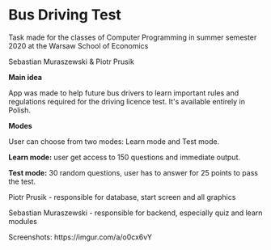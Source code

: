 # Bus Driving Test
<p>Task made for the classes of Computer Programming in summer semester 2020 at the Warsaw School of Economics</p>
<p>Sebastian Muraszewski & Piotr Prusik</p>
<p></p>
<b><p>Main idea</b></p>
<p>App was made to help future bus drivers to learn important rules and regulations required for the driving licence test. It's available entirely in Polish.</p>
<b><p>Modes</b></p>
<p>User can choose from two modes: Learn mode and Test mode.</p>
<p><b>Learn mode:</b> user get access to 150 questions and immediate output.</p>
<p><b>Test mode:</b> 30 random questions, user has to answer for 25 points to pass the test.</p>
<p>Piotr Prusik - responsible for database, start screen and all graphics</p>
<p>Sebastian Muraszewski - responsible for backend, especially quiz and learn modules</p>
<p>Screenshots: https://imgur.com/a/o0cx6vY </p>
